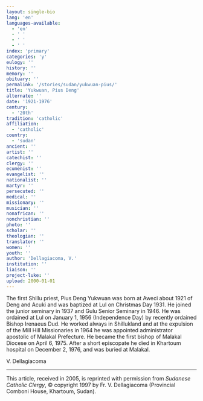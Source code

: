 ```yaml
---
layout: single-bio
lang: 'en'
languages-available:
  - 'en'
  - ' '
  - ' '
  - ' '
index: 'primary'
categories: 'y'
eulogy: ''
history: ''
memory: ''
obituary: ''
permalink: '/stories/sudan/yukwuan-pius/'
title: 'Yukwuan, Pius Deng'
alternate: ''
date: '1921-1976'
century:
  - '20th'
tradition: 'catholic'
affiliation:
  - 'catholic'
country:
  - 'sudan'
ancient: ''
artist: ''
catechist: ''
clergy: ''
ecumenist: ''
evangelist: ''
nationalist: ''
martyr: ''
persecuted: ''
medical: ''
missionary: ''
musician: ''
nonafrican: ''
nonchristian: ''
photo: ''
scholar: ''
theologian: ''
translator: ''
women: ''
youth: ''
author: 'Dellagiacoma, V.'
institution: ''
liaison: ''
project-luke: ''
upload: 2000-01-01
---
```



The first Shillu priest, Pius Deng Yukwuan was born at Aweci about 1921 of Deng and Acuki and was baptized at Lul on Christmas Day 1931. He joined the junior seminary in 1937 and Gulu Senior Seminary in 1946. He was ordained at Lul on January 1, 1956 (Independence Day) by recently ordained Bishop Irenaeus Dud. He worked always in Shillukland and at the expulsion of the Mill Hill Missionaries in 1964 he was appointed administrator apostolic of Malakal Prefecture. He became the first bishop of Malakal Diocese on April 6, 1975. After a short episcopate he died in Khartoum hospital on December 2, 1976, and was buried at Malakal.

V. Dellagiacoma

---

This article, received in 2005, is reprinted with permission from *Sudanese Catholic Clergy*, © copyright 1997 by Fr. V. Dellagiacoma (Provincial Comboni House, Khartoum, Sudan).
